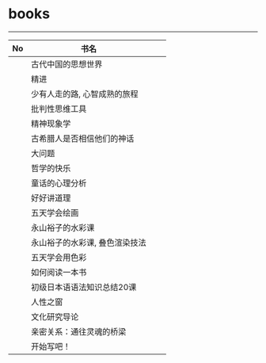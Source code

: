 # books

------

| No| 书名 | | |
|---|--------------------------------|---|---|
|   | 古代中国的思想世界             |   |   |
|   | 精进                           |   |   |
|   | 少有人走的路, 心智成熟的旅程   |   |   |
|   | 批判性思维工具                 |   |   |
|   | 精神现象学                     |   |   |
|   | 古希腊人是否相信他们的神话     |   |   |
|   | 大问题                         |   |   |
|   | 哲学的快乐                     |   |   |
|   | 童话的心理分析                 |   |   |
|   | 好好讲道理                     |   |   |
|   | 五天学会绘画                   |   |   |
|   | 永山裕子的水彩课               |   |   |
|   | 永山裕子的水彩课, 叠色渲染技法 |   |   |
|   | 五天学会用色彩                 |   |   |
|   | 如何阅读一本书                 |   |   |
|   | 初级日本语语法知识总结20课     |   |   |
|   | 人性之窗                       |   |   |
|   | 文化研究导论                   |   |   |
|   | 亲密关系：通往灵魂的桥梁       |   |   |
|   | 开始写吧！                     |   |   |